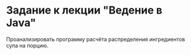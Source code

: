 # Задание к лекции "Ведение в Java"
Проанализировать программу расчёта распределения ингредиентов супа на порцию.